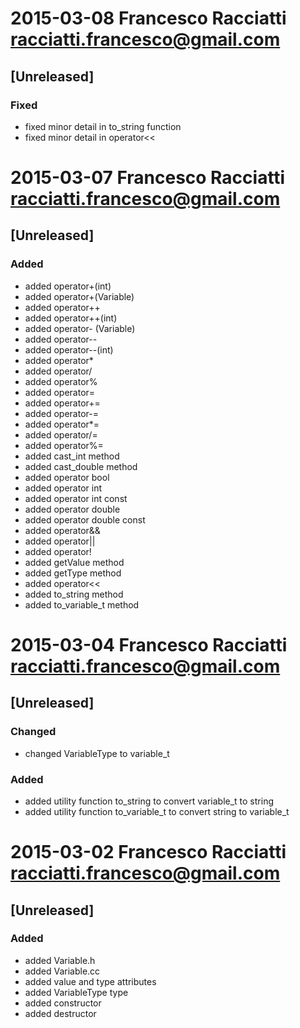 # 2015-03-08  Francesco Racciatti  <racciatti.francesco@gmail.com>
## [Unreleased]
### Fixed
- fixed minor detail in to_string function
- fixed minor detail in operator<<


# 2015-03-07  Francesco Racciatti  <racciatti.francesco@gmail.com>
## [Unreleased]
### Added
- added operator+(int)
- added operator+(Variable)
- added operator++
- added operator++(int)
- added operator- (Variable)
- added operator--
- added operator--(int)
- added operator*
- added operator/
- added operator%
- added operator=
- added operator+=
- added operator-=
- added operator*=
- added operator/=
- added operator%=
- added cast_int method
- added cast_double method
- added operator bool
- added operator int
- added operator int const
- added operator double
- added operator double const
- added operator&&
- added operator||
- added operator!
- added getValue method
- added getType method
- added operator<<
- added to_string method
- added to_variable_t method


# 2015-03-04  Francesco Racciatti  <racciatti.francesco@gmail.com>
## [Unreleased]
### Changed
- changed VariableType to variable_t
### Added
- added utility function to_string to convert variable_t to string
- added utility function to_variable_t to convert string to variable_t


# 2015-03-02  Francesco Racciatti  <racciatti.francesco@gmail.com>
## [Unreleased]
### Added
- added Variable.h
- added Variable.cc
- added value and type attributes
- added VariableType type
- added constructor
- added destructor
